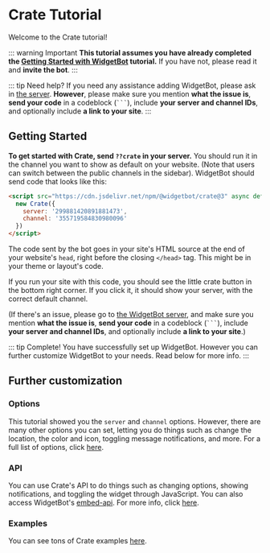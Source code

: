 # Crate Tutorial

Welcome to the Crate tutorial!

::: warning Important
**This tutorial assumes you have already completed the [Getting Started with WidgetBot](/tutorial/README.md) tutorial.** If you have not, please read it and **invite the bot**.
:::

::: tip Need help?
If you need any assistance adding WidgetBot, please ask in [the server](https://discord.gg/NYBEhN7). **However**, please make sure you mention **what the issue is**, **send your code** in a codeblock (` ``` `), include **your server and channel IDs**, and optionally include **a link to your site**.
:::

## Getting Started

**To get started with Crate, send `??crate` in your server.** You should run it in the channel you want to show as default on your website. (Note that users can switch between the public channels in the sidebar). WidgetBot should send code that looks like this:

```html
<script src="https://cdn.jsdelivr.net/npm/@widgetbot/crate@3" async defer>
  new Crate({
    server: '299881420891881473',
    channel: '355719584830980096'
  })
</script>
```

The code sent by the bot goes in your site's HTML source at the end of your website's `head`, right before the closing `</head>` tag. This might be in your theme or layout's code.

If you run your site with this code, you should see the little crate button in the bottom right corner. If you click it, it should show your server, with the correct default channel.

(If there's an issue, please go to [the WidgetBot server](https://discord.gg/NYBEhN7), and make sure you mention **what the issue is**, **send your code** in a codeblock (` ``` `), include **your server and channel IDs**, and optionally include **a link to your site**.)

::: tip Complete!
You have successfully set up WidgetBot. However you can further customize WidgetBot to your needs. Read below for more info.
:::

## Further customization

### Options
This tutorial showed you the `server` and `channel` options. However, there are many other options you can set, letting you do things such as change the location, the color and icon, toggling message notifications, and more. For a full list of options, click [here](/embed/crate/options.md).

### API
You can use Crate's API to do things such as changing options, showing notifications, and toggling the widget through JavaScript. You can also access WidgetBot's [embed-api](/embed/embed-api/README.md). For more info, click [here](/embed/crate/api.md).

### Examples
You can see tons of Crate examples [here](/embed/crate/examples.md).
